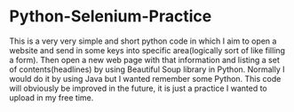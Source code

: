 # Python-Selenium-Practice

This is a very very simple and short python code in which I aim to open a website and send in some keys into specific area(logically sort of like filling a form).
Then open a new web page with that information and listing a set of contents(headlines) by using Beautiful Soup library in Python.
Normally I would do it by using Java but I wanted remember some Python.
This code will obviously be improved in the future, it is just a practice I wanted to upload in my free time.
